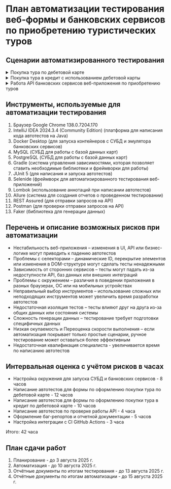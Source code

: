# План автоматизации тестирования веб-формы и банковских сервисов по приобретению туристических туров

## Сценарии автоматизированного тестирования

<details>
<summary>Покупка тура по дебетовой карте</summary>

<details>
<summary>Автоматизация тестирования покупки тура по дебетовой карте со статусом APPROVED, заполненной валидными значениями</summary>

### Предусловия
- Запущен Docker Desktop с контейнерами СУБД и эмулятором банковских сервисов
- В браузере открыта форма приобретения тура по ссылке http://localhost:8080/

### Шаги воспроизведения
1. Нажимаем кнопку "Купить"
2. В поле "Номер карты" вводим валидные данные (4444 4444 4444 4441 статус APPROVED)
3. В поле "Месяц" вводим валидные данные
4. В поле "Год" вводим валидные данные
5. В поле "Владелец" вводим валидные данные
6. В поле "CVC/CVV" вводим валидные данные
7. Нажимаем кнопку "Продолжить"

**Ожидаемый результат:**  
Проверяется статус карты в базе данных, карта со статусом APPROVED принимается
<p>Появляется сообщение "Успешно. Операция одобрена Банком"</p>
</details>

<details>
<summary>Автоматизация тестирования покупки тура по дебетовой карте со статусом DECLINED, заполненной валидными значениями</summary>

### Предусловия
- Запущен Docker Desktop с контейнерами СУБД и эмулятором банковских сервисов
- В браузере открыта форма приобретения тура по ссылке http://localhost:8080/

### Шаги воспроизведения
1. Нажимаем кнопку "Купить"
2. В поле "Номер карты" вводим валидные данные (4444 4444 4444 4442 статус DECLINED)
3. В поле "Месяц" вводим валидные данные
4. В поле "Год" вводим валидные данные
5. В поле "Владелец" вводим валидные данные
6. В поле "CVC/CVV" вводим валидные данные
7. Нажимаем кнопку "Продолжить"

**Ожидаемый результат:**  
Проверяется статус карты в базе данных, карта со статусом DECLINED отклоняется
<p>Появляется сообщение "Ошибка! Банк отказал в проведении операции."</p>
</details>

<details>
<summary>Автоматизация тестирования ошибки использования невалидной карты при покупке тура по дебетовой карте</summary>

### Предусловия
- Запущен Docker Desktop с контейнерами СУБД и эмулятором банковских сервисов
- В браузере открыта форма приобретения тура по ссылке http://localhost:8080/

### Шаги воспроизведения
1. Нажимаем кнопку "Купить"
2. В поле "Номер карты" вводим невалидные данные карты, отсутствующей в базе данных, состоящие из цифр, в формате (1111 1111 1111 1111)
3. В поле "Месяц" вводим валидные данные
4. В поле "Год" вводим валидные данные
5. В поле "Владелец" вводим валидные данные
6. В поле "CVC/CVV" вводим валидные данные
7. Нажимаем кнопку "Продолжить"

**Ожидаемый результат:**  
Проверяется статус карты в базе данных, карта с неизвестным статусом отклоняется
<p>Появляется сообщение "Ошибка! Банк отказал в проведении операции."</p>
</details>

<details>
<summary>Автоматизация тестирования сообщений под полями при покупке тура по дебетовой карте, заполненой невалидными и пустыми значениями</summary>

### Предусловия
- Запущен Docker Desktop с контейнерами СУБД и эмулятором банковских сервисов
- В браузере открыта форма приобретения тура по ссылке http://localhost:8080/

### Шаги воспроизведения
1. Нажимаем кнопку "Купить"
2. Поле "Номер карты" оставляем пустым (невалидные данные)
3. Поле "Месяц" оставляем пустым (невалидные данные)
4. Поле "Год" оставляем пустым (невалидные данные)
5. Поле "Владелец" оставляем пустым (невалидные данные)
6. Поле "CVC/CVV" оставляем пустым (невалидные данные)
7. Нажимаем кнопку "Продолжить"

**Ожидаемый результат:**  
Под полями появляются надписи красного цвета, под полем "Номер карты" - Неверный формат, под полем "Месяц" - Неверный формат, под полем "Год" - Неверный формат, под полем "Владелец" - Поле обязательно для заполнения (Неверный формат), под полем "CVC/CVV" - Неверный формат
</details>
</details>

<details>
<summary>Покупка тура в кредит с использованием дебетовой карты</summary>

<details>
<summary>Автоматизация тестирования покупки тура с помощью кредита при использовании дебетовой карты со статусом APPROVED, заполненой валидными значениями</summary>

### Предусловия
- Запущен Docker Desktop с контейнерами СУБД и эмулятором банковских сервисов
- В браузере открыта форма приобретения тура по ссылке http://localhost:8080/

### Шаги воспроизведения
1. Нажимаем кнопку "Купить в кредит"
2. В поле "Номер карты" вводим валидные данные (4444 4444 4444 4441 статус APPROVED)
3. В поле "Месяц" вводим валидные данные
4. В поле "Год" вводим валидные данные
5. В поле "Владелец" вводим валидные данные
6. В поле "CVC/CVV" вводим валидные данные
7. Нажимаем кнопку "Продолжить"

**Ожидаемый результат:**  
Проверяется статус карты в базе данных, карта со статусом APPROVED принимается
<p>Появляется сообщение "Успешно. Операция одобрена Банком"</p>
</details>

<details>
<summary>Автоматизация тестирования покупки тура с помощью кредита при использовании дебетовой карты со статусом DECLINED, заполненной валидными значениями</summary>

### Предусловия
- Запущен Docker Desktop с контейнерами СУБД и эмулятором банковских сервисов
- В браузере открыта форма приобретения тура по ссылке http://localhost:8080/

### Шаги воспроизведения
1. Нажимаем кнопку "Купить"
2. В поле "Номер карты" вводим валидные данные (4444 4444 4444 4442 статус DECLINED)
3. В поле "Месяц" вводим валидные данные
4. В поле "Год" вводим валидные данные
5. В поле "Владелец" вводим валидные данные
6. В поле "CVC/CVV" вводим валидные данные
7. Нажимаем кнопку "Продолжить"

**Ожидаемый результат:**  
Статус карты 
Проверяется статус карты в базе данных, карта со статусом DECLINED отклоняется
<p>Появляется сообщение "Ошибка! Банк отказал в проведении операции."</p>
</details>

<details>
<summary>Автоматизация тестирования ошибки использования невалидной карты при покупке тура в кредит по дебетовой карте</summary>

### Предусловия
- Запущен Docker Desktop с контейнерами СУБД и эмулятором банковских сервисов
- В браузере открыта форма приобретения тура по ссылке http://localhost:8080/

### Шаги воспроизведения
1. Нажимаем кнопку "Купить в кредит"
2. В поле "Номер карты" вводим невалидные данные карты, отсутствующей в базе данных, состоящие из цифр, в формате (1111 1111 1111 1111)
3. В поле "Месяц" вводим валидные данные
4. В поле "Год" вводим валидные данные
5. В поле "Владелец" вводим валидные данные
6. В поле "CVC/CVV" вводим валидные данные
7. Нажимаем кнопку "Продолжить"

**Ожидаемый результат:**  
Проверяется статус карты в базе данных, карта с неизвестным статусом отклоняется
<p>Появляется сообщение "Ошибка! Банк отказал в проведении операции."</p>
</details>

<details>
<summary>Автоматизация тестирования сообщений под полями при покупке тура в кредит по дебетовой карте, заполненой невалидными значениями</summary>

### Предусловия
- Запущен Docker Desktop с контейнерами СУБД и эмулятором банковских сервисов
- В браузере открыта форма приобретения тура по ссылке http://localhost:8080/

### Шаги воспроизведения
1. Нажимаем кнопку "Купить в кредит"
2. Поле "Номер карты" оставляем пустым (невалидные данные)
3. Поле "Месяц" оставляем пустым (невалидные данные)
4. Поле "Год" оставляем пустым (невалидные данные)
5. Поле "Владелец" оставляем пустым (невалидные данные)
6. Поле "CVC/CVV" оставляем пустым (невалидные данные)
7. Нажимаем кнопку "Продолжить" (невалидные данные)

**Ожидаемый результат:**  
Под полями появляются надписи красного цвета, под полем "Номер карты" - Неверный формат, под полем "Месяц" - Неверный формат, под полем "Год" - Неверный формат, под полем "Владелец" - Поле обязательно для заполнения (Неверный формат), под полем "CVC/CVV" - Неверный формат
</details>
</details>

<details>
<summary>Работа API банковских сервисов веб-приложения по приобретению туров</summary>

<details>
<summary>Автоматизация тестирования API банковского сервиса Payment</summary>

### Предусловия
- Запущен Docker Desktop с контейнерами СУБД и эмулятором банковских сервисов
- Сервис payment запущен на http://localhost:9999/payment

### Шаги воспроизведения
1. Отправляем запрос POST со строкой JSON на API, содержащий номер валидной карты/отклоненной карты

**Ожидаемый результат:**  
Получаем ответ, содержащий статус валидной карты/отклоненной карты
</details>

<details>
<summary>Автоматизация тестирования API банковского сервиса Credit</summary>

### Предусловия
- Запущен Docker Desktop с контейнерами СУБД и эмулятором банковских сервисов
- Сервис credit запущен на http://localhost:9999/credit

### Шаги воспроизведения
1. Отправляем запрос POST со строкой JSON на API, содержащий номер валидной карты/отклоненной карты

**Ожидаемый результат:**  
Получаем ответ, содержащий статус валидной карты/отклоненной карты
</details>
</details>

## Инструменты, используемые для автоматизации тестирования
1. Браузер Google Chrome 138.0.7204.170
2. IntelliJ IDEA 2024.3.4 (Community Edition) (платформа для написания кода автотестов на Java)
3. Docker Desktop (для запуска контейнеров с СУБД и эмулятора банковских сервисов)
4. MySQL (СУБД для работы с базой данных карт)
5. PostgreSQL (СУБД для работы с базой данных карт)
6. Gradle (система управления зависимостями, которая позволяет ставить необходимые библиотеки и фреймворки для работы)
7. JUnit 5 (для написания и запуска автотестов)
8. Selenide (фреймворк для автоматизированного тестирования веб-приложений)
9. Lombok (использование аннотаций при написании автотестов)
10. Allure (система для создания отчетов о проведенном тестировании)
11. REST Assured (для отправки запросов на API)
12. Postman (для проверки отправки запросов на API)
13. Faker (библиотека для генерации данных)

## Перечень и описание возможных рисков при автоматизации
- Нестабильность веб-приложения – изменения в UI, API или бизнес-логике могут приводить к падению автотестов
- Проблемы с селекторами – динамические ID, перекрытие элементов или изменения в DOM-структуре могут сделать тесты ненадежными
- Зависимость от сторонних сервисов – тесты могут падать из-за недоступности API, баз данных или внешних интеграций
- Проблемы с окружением – различия в поведении приложения в разных браузерах, ОС или на мобильных устройствах
- Неправильный выбор инструментов – использование сложных или неподходящих инструментов может увеличить время разработки автотестов
- Недостаточная изоляция тестов – тесты влияют друг на друга из-за общих данных или состояния системы
- Сложность генерации данных – тестирование требует подготовки специфичных данных
- Низкая окупаемость и Переоценка скорости выполнения – если автоматизация покрывает только простые сценарии, ручное тестирование может оставаться более эффективным
- Недостаточная квалификация специалиста - увеличивается время по написанию автотестов

## Интервальная оценка с учётом рисков в часах
- Настройка окружения для запуска СУБД и банковских сервисов - 8 часов
- Написание автотестов для формы по оформлению покупки тура по дебетовой карте - 12 часов
- Написание автотестов для формы по оформлению покупки тура в кредит по дебетовой карте - 10 часов
- Написание автотестов по проверке работы API - 4 часа
- Оформление баг-репортов и отчетной документации - 5 часов
- Настройка интеграции с CI GitHub Actions - 3 часа 
<p>Итого: 42 часа</p>

## План сдачи работ
1. Планирование - до 3 августа 2025 г.
2. Автоматизация - до 10 августа 2025 г.
3. Отчётные документы по итогам тестирования - до 13 августа 2025 г.
4. Отчётные документы по итогам автоматизации - до 15 августа 2025 г.
